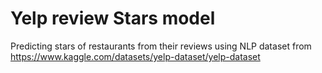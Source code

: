 # Yelp review Stars model
Predicting stars of restaurants from their reviews using NLP
dataset from https://www.kaggle.com/datasets/yelp-dataset/yelp-dataset 

